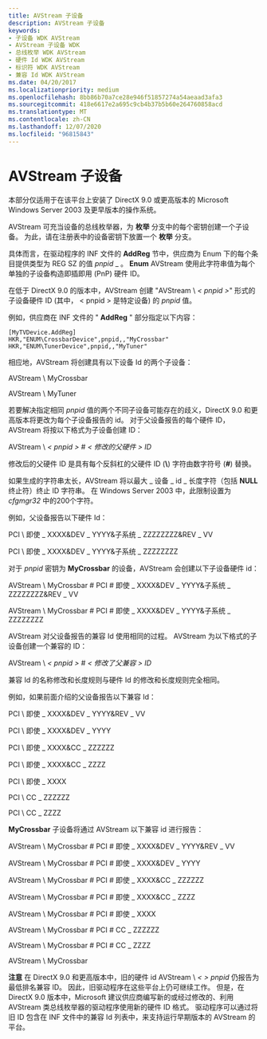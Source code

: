 ```yaml
---
title: AVStream 子设备
description: AVStream 子设备
keywords:
- 子设备 WDK AVStream
- AVStream 子设备 WDK
- 总线枚举 WDK AVStream
- 硬件 Id WDK AVStream
- 标识符 WDK AVStream
- 兼容 Id WDK AVStream
ms.date: 04/20/2017
ms.localizationpriority: medium
ms.openlocfilehash: 8bb86b70a7ce28e946f51857274a54aeaad3afa3
ms.sourcegitcommit: 418e6617e2a695c9cb4b37b5b60e264760858acd
ms.translationtype: MT
ms.contentlocale: zh-CN
ms.lasthandoff: 12/07/2020
ms.locfileid: "96815843"
---
```

# <a name="avstream-child-devices"></a>AVStream 子设备





本部分仅适用于在该平台上安装了 DirectX 9.0 或更高版本的 Microsoft Windows Server 2003 及更早版本的操作系统。

AVStream 可充当设备的总线枚举器，为 **枚举** 分支中的每个密钥创建一个子设备。 为此，请在注册表中的设备密钥下放置一个 **枚举** 分支。

具体而言，在驱动程序的 INF 文件的 **AddReg** 节中，供应商为 Enum 下的每个条目提供类型为 REG SZ 的值 *pnpid* \_ 。 **Enum** AVStream 使用此字符串值为每个单独的子设备构造即插即用 (PnP) 硬件 ID。

在低于 DirectX 9.0 的版本中，AVStream 创建 "AVStream \\ *&lt; pnpid &gt;*" 形式的子设备硬件 ID (其中， &lt; pnpid &gt; 是特定设备) 的 *pnpid* 值。

例如，供应商在 INF 文件的 " **AddReg** " 部分指定以下内容：

```INF
[MyTVDevice.AddReg]
HKR,"ENUM\CrossbarDevice",pnpid,,"MyCrossbar"
HKR,"ENUM\TunerDevice",pnpid,,"MyTuner"
```

相应地，AVStream 将创建具有以下设备 Id 的两个子设备：

AVStream \\ MyCrossbar

AVStream \\ MyTuner

若要解决指定相同 *pnpid* 值的两个不同子设备可能存在的歧义，DirectX 9.0 和更高版本将更改为每个子设备报告的 id。 对于父设备报告的每个硬件 ID，AVStream 将按以下格式为子设备创建 ID：

AVStream \\ *&lt; pnpid &gt;* \# *&lt; 修改的父硬件 &gt; ID*

修改后的父硬件 ID 是具有每个反斜杠的父硬件 ID (**\\**) 字符由数字符号 (**\#**) 替换。

如果生成的字符串太长，AVStream 将以最大 \_ 设备 \_ id \_ 长度字符（包括 **NULL** 终止符）终止 ID 字符串。 在 Windows Server 2003 中，此限制设置为 *cfgmgr32* 中的200个字符。

例如，父设备报告以下硬件 Id：

PCI \\ 即使 \_ XXXX&DEV \_ YYYY&子系统 \_ ZZZZZZZZ&REV \_ VV

PCI \\ 即使 \_ XXXX&DEV \_ YYYY&子系统 \_ ZZZZZZZZ

对于 *pnpid* 密钥为 **MyCrossbar** 的设备，AVStream 会创建以下子设备硬件 id：

AVStream \\ MyCrossbar \# PCI \# 即使 \_ XXXX&DEV \_ YYYY&子系统 \_ ZZZZZZZZ&REV \_ VV

AVStream \\ MyCrossbar \# PCI \# 即使 \_ XXXX&DEV \_ YYYY&子系统 \_ ZZZZZZZZ

AVStream 对父设备报告的兼容 Id 使用相同的过程。 AVStream 为以下格式的子设备创建一个兼容的 ID：

AVStream \\ *&lt; pnpid &gt;* \# *&lt; 修改了父兼容 &gt; ID*

兼容 Id 的名称修改和长度规则与硬件 Id 的修改和长度规则完全相同。

例如，如果前面介绍的父设备报告以下兼容 Id：

PCI \\ 即使 \_ XXXX&DEV \_ YYYY&REV \_ VV

PCI \\ 即使 \_ XXXX&DEV \_ YYYY

PCI \\ 即使 \_ XXXX&CC \_ ZZZZZZ

PCI \\ 即使 \_ XXXX&CC \_ ZZZZ

PCI \\ 即使 \_ XXXX

PCI \\ CC \_ ZZZZZZ

PCI \\ CC \_ ZZZZ

**MyCrossbar** 子设备将通过 AVStream 以下兼容 id 进行报告：

AVStream \\ MyCrossbar \# PCI \# 即使 \_ XXXX&DEV \_ YYYY&REV \_ VV

AVStream \\ MyCrossbar \# PCI \# 即使 \_ XXXX&DEV \_ YYYY

AVStream \\ MyCrossbar \# PCI \# 即使 \_ XXXX&CC \_ ZZZZZZ

AVStream \\ MyCrossbar \# PCI \# 即使 \_ XXXX&CC \_ ZZZZ

AVStream \\ MyCrossbar \# PCI \# 即使 \_ XXXX

AVStream \\ MyCrossbar \# PCI \# CC \_ ZZZZZZ

AVStream \\ MyCrossbar \# PCI \# CC \_ ZZZZ

AVStream \\ MyCrossbar

**注意**  在 DirectX 9.0 和更高版本中，旧的硬件 id AVStream \\ *&lt; &gt; pnpid* 仍报告为最低排名兼容 ID。 因此，旧驱动程序在这些平台上仍可继续工作。
但是，在 DirectX 9.0 版本中，Microsoft 建议供应商编写新的或经过修改的、利用 AVStream 类总线枚举器的驱动程序使用新的硬件 ID 格式。 驱动程序可以通过将旧 ID 包含在 INF 文件中的兼容 Id 列表中，来支持运行早期版本的 AVStream 的平台。

 

 

 




